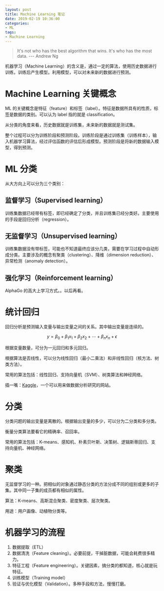 ```yaml
---
layout: post
title: Machine Learning 笔记
date: 2019-02-19 10:36:00
categories: 
- ML
tags:
- Machine Learning
---
```


> It's not who has the best algorithm that wins. It's who has the most data.  --- Andrew Ng

机器学习（Machine Learning）的含义是，通过一定的算法，使用历史数据进行训练，训练后产生模型。利用模型，可以对未来新的数据进行预测。

# Machine Learning 关键概念

ML 的关键概念是特征（feature）和标签（label）。特征是数据所具有的性质，标签是数据的类别。可以认为 label 指的就是 classification。

从分类的角度来看，历史数据就是训练集，未来新的数据就是测试集。

整个过程可以分为训练阶段和预测阶段。训练阶段是通过训练集（训练样本），输入机器学习算法，经过评估函数的评估后形成模型。预测阶段是将新的数据输入模型，得到预测。

# ML 分类

从大方向上可以分为三个类别：

## 监督学习（Supervised learning）

训练集数据已经带有标签，即已经确定了分类，并且训练集已经分类好。主要使用的手段是回归分析（regression）。

## 无监督学习（Unsupervised learning）

训练集数据没有带标签，可能也不知道最终应该分几类，需要在学习过程中自动形成分类。主要涉及的概念有聚类（clustering）、降维（dimension reduction）、异常检测（anomaly detection）。

## 强化学习（Reinforcement learning）

AlphaGo 的高大上学习方式。。以后再看。

# 统计回归

回归分析是预测输入变量与输出变量之间的关系。其中输出变量是连续的。

$$y=\beta_0+\beta_1x_1+\beta_2x_2+\cdots+\beta_nx_n+\epsilon$$

根据变量数量，可分为一元回归和多元回归。

根据算法是否线性，可以分为线性回归（最小二乘法）和非线性回归（核方法、树类方法）。

常用的算法包括：线性回归、支持向量机（SVM）、树类算法和神经网络。

插一嘴：[Kaggle](https://www.kaggle.com/)，一个可以用来做数据分析研究的网站。

# 分类

分类问题的输出变量是离散的。根据输出变量的多少，可以分为二分类和多分类。

衡量分类算法要看它的精确率、召回率。

常用的算法包括：K-means、感知机、朴素贝叶斯、决策树、逻辑斯蒂回归、支持向量机、神经网络。

# 聚类

无监督学习的一种。把相似的对象通过静态分类的方法分成不同的组别或更多的子集。其中同一子集的成员都有相似的属性。

算法：K-means、高斯混合聚类、密度聚类、层次聚类。

用途：用户画像、动植物分类等。

# 机器学习的流程

1. 数据提取（ETL）
1. 数据清洗（Feature cleaning）。必要前提，干掉脏数据，可能会耗费很多精力。
1. 特征工程（Feature engineering）。关键因素，搞分类的都知道，核心就是玩特征。
1. 训练模型（Training model）
1. 验证与优化模型（Validation）。多种手段和方法，慢慢打磨。

